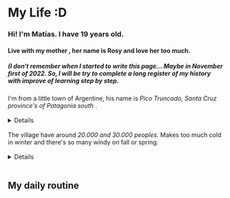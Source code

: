 <!doctype html>
<html>
 <body>
 <link rel= "stylesheet" href="style.css">
 <h1> My Life :D </h1> 
 <h3> Hi! I'm Matías. I have 19 years old. 
</h3>
<h4> Live with my mother , her name is Rosy and love her too much. 
</h4>
<h5> (I don't remember when I started to write this page... Maybe in November first of 2022. So, I will be try to complete a long register of my history with improve of learning step by step.
</h5>
<div>
<footer> I'm from a little town of Argentine, his name is <em> Pico Truncado, Santa Cruz province's of Patagonia south </em> . 
</footer>
<br> 
<details>
<ul> <strong> Me </strong>
<li> <a href="://es.m.wikipedia.org/wiki/Pico_Truncado" <button> My Family </button> </a> </li>
<li> <a href="://es.m.wikipedia.org/wiki/Pico_Truncado" <button> Hobbies, Activities & HouseWork </a> </button> </li>
<li> <a href="://es.m.wikipedia.org/wiki/Pico_Truncado" <button> My House </button> </a> </li>
</ul>
</details>
</div>
<br> <footer> The village have around <em> 20.000 and 30.000 peoples. </em> Makes too much cold in winter and there's so many windy on fall or spring.
</footer>
</br>
<details> 
<ul> <strong> Information about Pico Truncado. </strong> 
<br>
<li> <a href="://es.m.wikipedia.org/wiki/Pico_Truncado" <button> Geography </button> </a> </li>
<li> <a href="://es.m.wikipedia.org/wiki/Pico_Truncado" <button> Nature </button> </a> </li>
<li> <a href="://es.m.wikipedia.org/wiki/Pico_Truncado" <button> Weather </button> </a> </li>
<li> <a href="://es.m.wikipedia.org/wiki/Pico_Truncado" <button> Activities </button> </a>
<li> <a href="://es.m.wikipedia.org/wiki/Pico_Truncado" <button> Schools, Gardens & Institutes </button> </a> </li>
<li> <a href="://es.m.wikipedia.org/wiki/Pico_Truncado" <button> Deports & Gyms </button> </a> </li>
</ul>
</details>
<br>
<h2> My daily routine </h2>
  </body>
</html>
